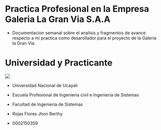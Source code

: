 # Practica Profesional en la Empresa Galeria La Gran Via S.A.A

- Documentacion semanal sobre el analisis y fragmentos de avance respecto a mi practica como desarollador para el proyecto de la Galeria la Gran Via.
# Universidad y Practicante
![](https://github.com/suMMerBerthy/Practicas_GaleriaGranVia/blob/main/CARPETA-SEGUIMIENTO/Sin%20t%C3%ADtul.png)

- Universidad Nacional de Ucayali

- Escuela Profesional de Ingenieria civil e Ingenieria de Sistemas

- Facultad de Ingenieria de Sistemas

- Rojas Flores Jhon Berthy

- 0002150359
